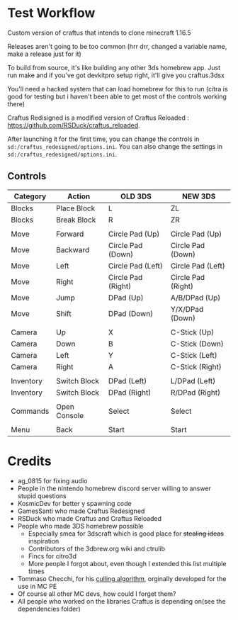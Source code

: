 # Test Workflow

Custom version of craftus that intends to clone minecraft 1.16.5

Releases aren't going to be too common (hrr drr, changed a variable name, make a release just for it)

To build from source, it's like building any other 3ds homebrew app. Just run make and if you've got devkitpro setup right, it'll give you craftus.3dsx

You'll need a hacked system that can load homebrew for this to run (citra is good for testing but i haven't been able to get most of the controls working there)


Craftus Redisigned is a modified version of Craftus Reloaded : https://github.com/RSDuck/craftus_reloaded.


After launching it for the first time, you can change the controls in `sd:/craftus_redesigned/options.ini`.
You can also change the settings in `sd:/craftus_redesigned/options.ini`.

## Controls

| Category | Action | OLD 3DS | NEW 3DS |
| ------------- | ------------- | ------------- | ------------- |
| Blocks | Place Block | L | ZL |
| Blocks | Break Block | R | ZR |
|  |  |  |  |
| Move | Forward | Circle Pad (Up) | Circle Pad (Up) |
| Move | Backward | Circle Pad (Down) | Circle Pad (Down) |
| Move | Left | Circle Pad (Left) | Circle Pad (Left) |
| Move | Right | Circle Pad (Right) | Circle Pad (Right) |
| Move | Jump | DPad (Up) | A/B/DPad (Up) |
| Move | Shift | DPad (Down) | Y/X/DPad (Down) |
|  |  |  |  |
| Camera | Up | X | C-Stick (Up) |
| Camera | Down | B | C-Stick (Down) |
| Camera | Left | Y | C-Stick (Left) |
| Camera | Right | A | C-Stick (Right) |
|  |  |  |  |
| Inventory | Switch Block | DPad (Left) | L/DPad (Left) |
| Inventory | Switch Block | DPad (Right) | R/DPad (Right) |
|  |  |  |  |
| Commands | Open Console | Select | Select |
|  |  |  |  |
| Menu | Back | Start | Start |


# Credits
* ag_0815 for fixing audio
* People in the nintendo homebrew discord server willing to answer stupid questions
* KosmicDev for better y spawning code
* GamesSanti who made Craftus Redesigned
* RSDuck who made Craftus and Craftus Reloaded
* People who made 3DS homebrew possible
    * Especially smea for 3dscraft which is good place for ~~stealing ideas~~ inspiration
    * Contributors of the 3dbrew.org wiki and ctrulib
    * Fincs for citro3d
    * More people I forgot about, even though I extended this list multiple times
* Tommaso Checchi, for his [culling algorithm](https://tomcc.github.io/2014/08/31/visibility-1.html), orginally developed for the use in MC PE
* Of course all other MC devs, how could I forget them?
* All people who worked on the libraries Craftus is depending on(see the dependencies folder)
